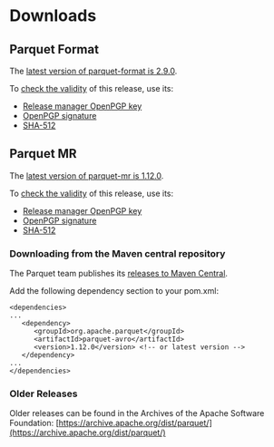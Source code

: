 # Downloads

## Parquet Format

The [latest version of parquet-format is 2.9.0](https://www.apache.org/dyn/closer.lua/parquet/apache-parquet-format-2.9.0/apache-parquet-format-2.9.0.tar.gz).

To [check the validity](https://www.apache.org/info/verification.html) of this release, use its:

 * [Release manager OpenPGP key](https://downloads.apache.org/parquet/KEYS)
 * [OpenPGP signature](https://downloads.apache.org/parquet/apache-parquet-format-2.9.0/apache-parquet-format-2.9.0.tar.gz.asc)
 * [SHA-512](https://downloads.apache.org/parquet/apache-parquet-format-2.9.0/apache-parquet-format-2.9.0.tar.gz.sha512)

## Parquet MR

The [latest version of parquet-mr is 1.12.0](https://www.apache.org/dyn/closer.lua/parquet/apache-parquet-1.12.0/apache-parquet-1.12.0.tar.gz).

To [check the validity](https://www.apache.org/info/verification.html) of this release, use its:

 * [Release manager OpenPGP key](https://downloads.apache.org/parquet/KEYS)
 * [OpenPGP signature](https://downloads.apache.org/parquet/apache-parquet-1.12.0/apache-parquet-1.12.0.tar.gz.asc)
 * [SHA-512](https://downloads.apache.org/parquet/apache-parquet-1.12.0/apache-parquet-1.12.0.tar.gz.sha512)

### Downloading from the Maven central repository

The Parquet team publishes its [releases to Maven Central](https://search.maven.org/search?q=g:org.apache.parquet).

Add the following dependency section to your pom.xml:

	<dependencies>
	...
	   <dependency>
          <groupId>org.apache.parquet</groupId>
          <artifactId>parquet-avro</artifactId>
          <version>1.12.0</version> <!-- or latest version -->
       </dependency>
    ...
    </dependencies>

### Older Releases

Older releases can be found in the Archives of the Apache Software Foundation:
[https://archive.apache.org/dist/parquet/](https://archive.apache.org/dist/parquet/)
